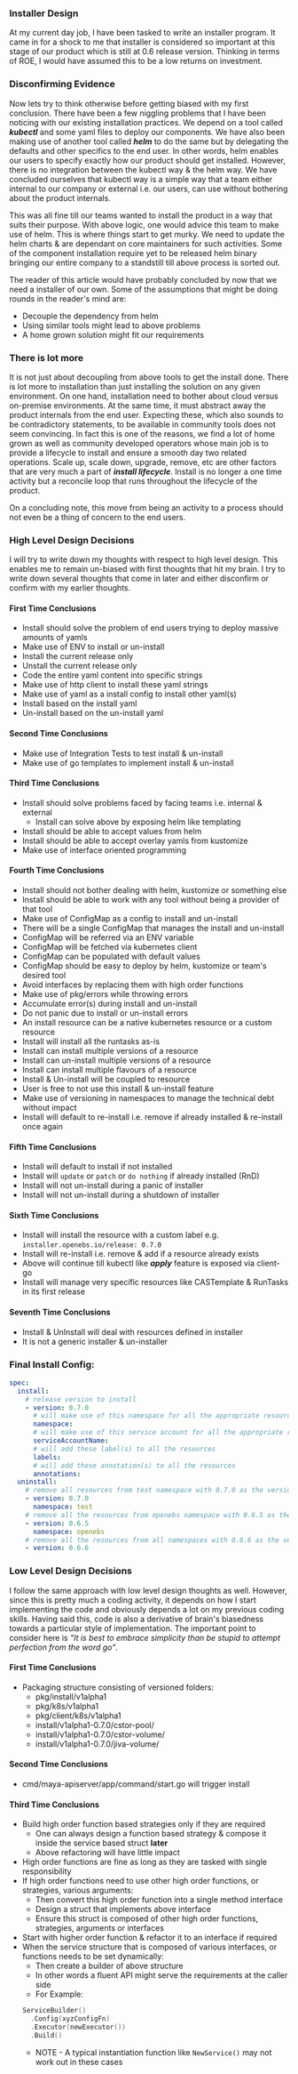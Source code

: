 ### Installer Design
At my current day job, I have been tasked to write an installer program. It came in for a shock to me that installer is 
considered so important at this stage of our product which is still at 0.6 release version. Thinking in terms of ROE, I 
would have assumed this to be a low returns on investment.

### Disconfirming Evidence
Now lets try to think otherwise before getting biased with my first conclusion. There have been a few niggling problems 
that I have been noticing with our existing installation practices. We depend on a tool called _**kubectl**_ and some 
yaml files to deploy our components. We have also been making use of another tool called _**helm**_ to do the same but 
by delegating the defaults and other specifics to the end user. In other words, helm enables our users to specify 
exactly how our product should get installed. However, there is no integration between the kubectl way & the helm way. 
We have concluded ourselves that kubectl way is a simple way that a team either internal to our company or external 
i.e. our users, can use without bothering about the product internals.

This was all fine till our teams wanted to install the product in a way that suits their purpose. With above logic, one
would advice this team to make use of helm. This is where things start to get murky. We need to update the helm charts & are
dependant on core maintainers for such activities. Some of the component installation require yet to be released helm binary
bringing our entire company to a standstill till above process is sorted out.

The reader of this article would have probably concluded by now that we need a installer of our own. Some of the assumptions
that might be doing rounds in the reader's mind are:
- Decouple the dependency from helm
- Using similar tools might lead to above problems
- A home grown solution might fit our requirements

### There is lot more
It is not just about decoupling from above tools to get the install done. There is lot more to installation than just 
installing the solution on any given environment. On one hand, installation need to bother about cloud versus on-premise
environments. At the same time, it must abstract away the product internals from the end user. Expecting these, which also
sounds to be contradictory statements, to be available in community tools does not seem convincing. In fact this is one of
the reasons, we find a lot of home grown as well as community developed  operators whose main job is to provide a lifecycle
to install and ensure a smooth day two related operations. Scale up, scale  down, upgrade, remove, etc are other factors 
that are very much a part of _**install lifecycle**_. Install is no longer a one time activity but a reconcile loop that 
runs throughout the lifecycle of the product.

On a concluding note, this move from being an activity to a process should not even be a thing of concern to the end users.

### High Level Design Decisions
I will try to write down my thoughts with respect to high level design. This enables me to remain un-biased with first
thoughts that hit my brain. I try to write down several thoughts that come in later and either disconfirm or confirm with my earlier thoughts.

#### First Time Conclusions
- Install should solve the problem of end users trying to deploy massive amounts of yamls
- Make use of ENV to install or un-install
- Install the current release only
- Unstall the current release only
- Code the entire yaml content into specific strings
- Make use of http client to install these yaml strings
- Make use of yaml as a install config to install other yaml(s)
- Install based on the install yaml
- Un-install based on the un-install yaml

#### Second Time Conclusions
- Make use of Integration Tests to test install & un-install
- Make use of go templates to implement install & un-install

#### Third Time Conclusions
- Install should solve problems faced by facing teams i.e. internal & external
  - Install can solve above by exposing helm like templating
- Install should be able to accept values from helm
- Install should be able to accept overlay yamls from kustomize
- Make use of interface oriented programming

#### Fourth Time Conclusions
- Install should not bother dealing with helm, kustomize or something else
- Install should be able to work with any tool without being a provider of that tool
- Make use of ConfigMap as a config to install and un-install
- There will be a single ConfigMap that manages the install and un-install
- ConfigMap will be referred via an ENV variable
- ConfigMap will be fetched via kubernetes client
- ConfigMap can be populated with default values
- ConfigMap should be easy to deploy by helm, kustomize or team's desired tool
- Avoid interfaces by replacing them with high order functions
- Make use of pkg/errors while throwing errors
- Accumulate error(s) during install and un-install
- Do not panic due to install or un-install errors
- An install resource can be a native kubernetes resource or a custom resource
- Install will install all the runtasks as-is
- Install can install multiple versions of a resource
- Install can un-install multiple versions of a resource
- Install can install multiple flavours of a resource
- Install & Un-install will be coupled to resource
- User is free to not use this install & un-install feature
- Make use of versioning in namespaces to manage the technical debt without impact
- Install will default to re-install i.e. remove if already installed & re-install once again

#### Fifth Time Conclusions
- Install will default to install if not installed
- Install will `update` or `patch` or `do nothing` if already installed (RnD)
- Install will not un-install during a panic of installer
- Install will not un-install during a shutdown of installer

#### Sixth Time Conclusions
- Install will install the resource with a custom label e.g. `installer.openebs.io/release: 0.7.0`
- Install will re-install i.e. remove & add if a resource already exists
- Above will continue till kubectl like _**apply**_ feature is exposed via client-go
- Install will manage very specific resources like CASTemplate & RunTasks in its first release

#### Seventh Time Conclusions
- Install & UnInstall will deal with resources defined in installer
- It is not a generic installer & un-installer

### Final Install Config:
```yaml
spec:
  install:
    # release version to install
    - version: 0.7.0
      # will make use of this namespace for all the appropriate resources
      namespace:
      # will make use of this service account for all the appropriate resources
      serviceAccountName:
      # will add these label(s) to all the resources
      labels:
      # will add these annotation(s) to all the resources
      annotations:
  uninstall:
    # remove all resources from test namespace with 0.7.0 as the version
    - version: 0.7.0
      namespace: test
    # remove all the resources from openebs namespace with 0.6.5 as the version
    - version: 0.6.5
      namespace: openebs
    # remove all the resources from all namespaces with 0.6.6 as the version
    - version: 0.6.6
```

### Low Level Design Decisions
I follow the same approach with low level design thoughts as well. However, since this is pretty much a coding activity, it
depends on how I start implementing the code and obviously depends a lot on my previous coding skills. Having said this, 
code is also a derivative of brain's biasedness towards a particular style of implementation. The important point to 
consider here is _"It is best to embrace simplicity than be stupid to attempt perfection from the word go"_.

#### First Time Conclusions
- Packaging structure consisting of versioned folders:
  - pkg/install/v1alpha1
  - pkg/k8s/v1alpha1
  - pkg/client/k8s/v1alpha1
  - install/v1alpha1-0.7.0/cstor-pool/
  - install/v1alpha1-0.7.0/cstor-volume/
  - install/v1alpha1-0.7.0/jiva-volume/

#### Second Time Conclusions
- cmd/maya-apiserver/app/command/start.go will trigger install

#### Third Time Conclusions
- Build high order function based strategies only if they are required
  - One can always design a function based strategy & compose it inside the service based struct **later**
  - Above refactoring will have little impact
- High order functions are fine as long as they are tasked with single responsibility
- If high order functions need to use other high order functions, or strategies, various arguments:
  - Then convert this high order function into a single method interface
  - Design a struct that implements above interface
  - Ensure this struct is composed of other high order functions, strategies, arguments or interfaces
- Start with higher order function & refactor it to an interface if required
- When the service structure that is composed of various interfaces, or functions needs to be set dynamically:
  - Then create a builder of above structure
  - In other words a fluent API might serve the requirements at the caller side
  - For Example: 
  ```go
  ServiceBuilder()
    .Config(xyzConfigFn)
    .Executor(newExecutor())
    .Build()
  ```
  - NOTE - A typical instantiation function like `NewService()` may not work out in these cases
